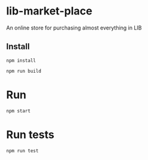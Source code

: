 # lib-market-place

An online store for purchasing almost everything in LIB

## Install

`npm install`

`npm run build`

# Run

`npm start`

# Run tests

`npm run test`
